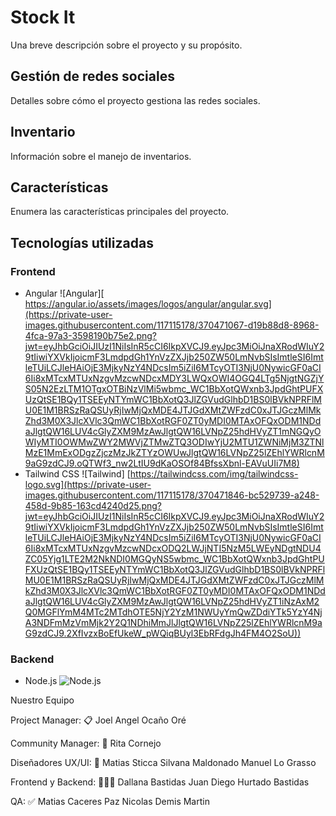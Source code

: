 # Stock It

Una breve descripción sobre el proyecto y su propósito.

## Gestión de redes sociales

Detalles sobre cómo el proyecto gestiona las redes sociales.

## Inventario

Información sobre el manejo de inventarios.

## Características

Enumera las características principales del proyecto.

## Tecnologías utilizadas

### Frontend
- Angular ![Angular][ [https://angular.io/assets/images/logos/angular/angular.svg](https://private-user-images.githubusercontent.com/117115178/370471067-d19b88d8-8968-4fca-97a3-3598190b75e2.png?jwt=eyJhbGciOiJIUzI1NiIsInR5cCI6IkpXVCJ9.eyJpc3MiOiJnaXRodWIuY29tIiwiYXVkIjoicmF3LmdpdGh1YnVzZXJjb250ZW50LmNvbSIsImtleSI6ImtleTUiLCJleHAiOjE3MjkyNzY4NDcsIm5iZiI6MTcyOTI3NjU0NywicGF0aCI6Ii8xMTcxMTUxNzgvMzcwNDcxMDY3LWQxOWI4OGQ4LTg5NjgtNGZjYS05N2EzLTM1OTgxOTBiNzVlMi5wbmc_WC1BbXotQWxnb3JpdGhtPUFXUzQtSE1BQy1TSEEyNTYmWC1BbXotQ3JlZGVudGlhbD1BS0lBVkNPRFlMU0E1M1BRSzRaQSUyRjIwMjQxMDE4JTJGdXMtZWFzdC0xJTJGczMlMkZhd3M0X3JlcXVlc3QmWC1BbXotRGF0ZT0yMDI0MTAxOFQxODM1NDdaJlgtQW16LUV4cGlyZXM9MzAwJlgtQW16LVNpZ25hdHVyZT1mNGQyOWIyMTI0OWMwZWY2MWVjZTMwZTQ3ODIwYjU2MTU1ZWNiMjM3ZTNlMzE1MmExODgzZjczMzJkZTYzOWUwJlgtQW16LVNpZ25lZEhlYWRlcnM9aG9zdCJ9.oQTWf3_nw2LtIU9dKaOSOf84BfssXbnl-EAVuUIi7M8)
  ](https://www.google.com/search?sca_esv=f602dc89620483ed&tbs=simg:CAQS_1wEJ4MPIr13oZbEa8wELELCMpwgaOgo4CAQSFPQuoS-TA5o9xTnlIewi9wmZNdAjGhr-4SDtmdmUnTCY02Hlsfazx77FkBDKtLuy0yAFMAQMCxCOrv4IGgoKCAgBEgT8W11iDAsQne3BCRqTAQobCgh2ZXJ0aWNhbNqliPYDCwoJL2EvNGhoM3AwCh0KCmhvcml6b250YWzapYj2AwsKCS9hLzJtcXZ6YwobCghsYW5ndWFnZdqliPYDCwoJL2ovMnNoX3k0ChwKCWdlb21ldHJpY9qliPYDCwoJL2EvNjIwZDVmChoKCHRyaWFuZ2xl2qWI9gMKCggvbS8wN2p4Nww&sxsrf=ADLYWIIFVwEAEc6716fWzD2sWAo3xzcHIQ:1729277796077&q=angularjs+logo+png&tbm=isch&sa=X&ved=2ahUKEwiB8oLmzZiJAxXiTjABHUPrFboQwg56BAgHEAE)
- Tailwind CSS ![Tailwind] [https://tailwindcss.com/img/tailwindcss-logo.svg](https://private-user-images.githubusercontent.com/117115178/370471846-bc529739-a248-458d-9b85-163cd4240d25.png?jwt=eyJhbGciOiJIUzI1NiIsInR5cCI6IkpXVCJ9.eyJpc3MiOiJnaXRodWIuY29tIiwiYXVkIjoicmF3LmdpdGh1YnVzZXJjb250ZW50LmNvbSIsImtleSI6ImtleTUiLCJleHAiOjE3MjkyNzY4NDcsIm5iZiI6MTcyOTI3NjU0NywicGF0aCI6Ii8xMTcxMTUxNzgvMzcwNDcxODQ2LWJjNTI5NzM5LWEyNDgtNDU4ZC05Yjg1LTE2M2NkNDI0MGQyNS5wbmc_WC1BbXotQWxnb3JpdGhtPUFXUzQtSE1BQy1TSEEyNTYmWC1BbXotQ3JlZGVudGlhbD1BS0lBVkNPRFlMU0E1M1BRSzRaQSUyRjIwMjQxMDE4JTJGdXMtZWFzdC0xJTJGczMlMkZhd3M0X3JlcXVlc3QmWC1BbXotRGF0ZT0yMDI0MTAxOFQxODM1NDdaJlgtQW16LUV4cGlyZXM9MzAwJlgtQW16LVNpZ25hdHVyZT1iNzAxM2Q0MGFlYmM4MTc2MTdhOTE5NjY2YzM1NWUyYmQwZDdiYTk5YzY4NjA3NDFmMzVmMjk2Y2Q1NDhiMmJlJlgtQW16LVNpZ25lZEhlYWRlcnM9aG9zdCJ9.2XfIvzxBoEfUkeW_pWQiqBUyl3EbRFdgJh4FM4O2SoU))

### Backend
- Node.js ![Node.js]([[https://nodejs.org/static/images/logo.svg](https://private-user-images.githubusercontent.com/117115178/370472367-08dc6218-08f5-4565-b0d6-f3ebe1191cbe.png?jwt=eyJhbGciOiJIUzI1NiIsInR5cCI6IkpXVCJ9.eyJpc3MiOiJnaXRodWIuY29tIiwiYXVkIjoicmF3LmdpdGh1YnVzZXJjb250ZW50LmNvbSIsImtleSI6ImtleTUiLCJleHAiOjE3MjkyNzY4NDcsIm5iZiI6MTcyOTI3NjU0NywicGF0aCI6Ii8xMTcxMTUxNzgvMzcwNDcyMzY3LTA4ZGM2MjE4LTA4ZjUtNDU2NS1iMGQ2LWYzZWJlMTE5MWNiZS5wbmc_WC1BbXotQWxnb3JpdGhtPUFXUzQtSE1BQy1TSEEyNTYmWC1BbXotQ3JlZGVudGlhbD1BS0lBVkNPRFlMU0E1M1BRSzRaQSUyRjIwMjQxMDE4JTJGdXMtZWFzdC0xJTJGczMlMkZhd3M0X3JlcXVlc3QmWC1BbXotRGF0ZT0yMDI0MTAxOFQxODM1NDdaJlgtQW16LUV4cGlyZXM9MzAwJlgtQW16LVNpZ25hdHVyZT1jOGRiNTQ1NTYwOWMyOGFlZTc3MTU5MWU4Y2VmNzAxYjA2MWJhZjE4ZGZjNTNjNGVhMzYyNDM2NDAyZmU5ZjFiJlgtQW16LVNpZ25lZEhlYWRlcnM9aG9zdCJ9.Ou8RQqc-a6zCfrMzC1xcTmzRoGNlRraKUukjs3gQ3lA)](https://nodejs.org/static/logos/nodejsLight.svg))


Nuestro Equipo

Project Manager: 📋
Joel Angel Ocaño Oré 

Community Manager: 📲
Rita Cornejo

Diseñadores UX/UI: 🎨
Matias Sticca
  Silvana Maldonado 
    Manuel Lo Grasso

Frontend y Backend: 👨🏻‍💻
Dallana Bastidas 
  Juan Diego Hurtado Bastidas


QA: ✅
Matias Caceres Paz
  Nicolas Demis Martin
